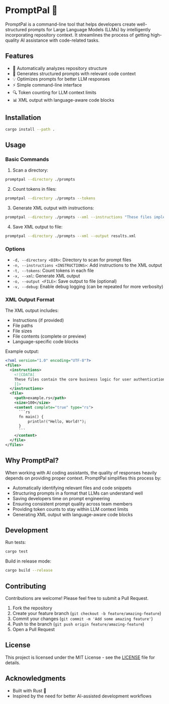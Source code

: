 # PromptPal 🤖

PromptPal is a command-line tool that helps developers create well-structured prompts for Large Language Models (LLMs) by intelligently incorporating repository context. It streamlines the process of getting high-quality AI assistance with code-related tasks.

## Features

- 📁 Automatically analyzes repository structure
- 🎯 Generates structured prompts with relevant code context
- 💡 Optimizes prompts for better LLM responses
- ⚡ Simple command-line interface
- 🔍 Token counting for LLM context limits
- 📊 XML output with language-aware code blocks

## Installation

```bash
cargo install --path .
```

## Usage

### Basic Commands

1. Scan a directory:
```bash
promptpal --directory ./prompts
```

2. Count tokens in files:
```bash
promptpal --directory ./prompts --tokens
```

3. Generate XML output with instructions:
```bash
promptpal --directory ./prompts --xml --instructions "These files implement the authentication system"
```

4. Save XML output to file:
```bash
promptpal --directory ./prompts --xml --output results.xml
```

### Options

- `-d, --directory <DIR>`: Directory to scan for prompt files
- `-n, --instructions <INSTRUCTIONS>`: Add instructions to the XML output
- `-t, --tokens`: Count tokens in each file
- `-x, --xml`: Generate XML output
- `-o, --output <FILE>`: Save output to file (optional)
- `-v, --debug`: Enable debug logging (can be repeated for more verbosity)

### XML Output Format

The XML output includes:
- Instructions (if provided)
- File paths
- File sizes
- File contents (complete or preview)
- Language-specific code blocks

Example output:
```xml
<?xml version="1.0" encoding="UTF-8"?>
<files>
  <instructions>
    <![CDATA[
    These files contain the core business logic for user authentication.
    ]]>
  </instructions>
  <file>
    <path>example.rs</path>
    <size>100</size>
    <content complete="true" type="rs">
      ```rs
      fn main() {
          println!("Hello, World!");
      }
      ```
    </content>
  </file>
</files>
```

## Why PromptPal?

When working with AI coding assistants, the quality of responses heavily depends on providing proper context. PromptPal simplifies this process by:

- Automatically identifying relevant files and code snippets
- Structuring prompts in a format that LLMs can understand well
- Saving developers time on prompt engineering
- Ensuring consistent prompt quality across team members
- Providing token counts to stay within LLM context limits
- Generating XML output with language-aware code blocks

## Development

Run tests:
```bash
cargo test
```

Build in release mode:
```bash
cargo build --release
```

## Contributing

Contributions are welcome! Please feel free to submit a Pull Request.

1. Fork the repository
2. Create your feature branch (`git checkout -b feature/amazing-feature`)
3. Commit your changes (`git commit -m 'Add some amazing feature'`)
4. Push to the branch (`git push origin feature/amazing-feature`)
5. Open a Pull Request

## License

This project is licensed under the MIT License - see the [LICENSE](LICENSE) file for details.

## Acknowledgments

- Built with Rust 🦀
- Inspired by the need for better AI-assisted development workflows